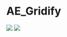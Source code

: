 ﻿# AE_Gridify

![](https://raw.githubusercontent.com/cryo9/AE_Gridify/master/doc/00.png)
![](https://raw.githubusercontent.com/cryo9/AE_Gridify/master/doc/01.png)
